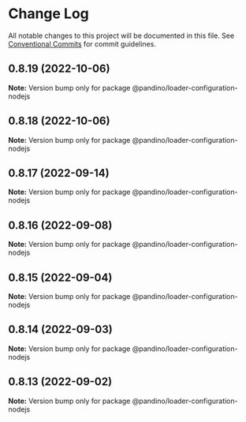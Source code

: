 # Change Log

All notable changes to this project will be documented in this file.
See [Conventional Commits](https://conventionalcommits.org) for commit guidelines.

## 0.8.19 (2022-10-06)

**Note:** Version bump only for package @pandino/loader-configuration-nodejs

## 0.8.18 (2022-10-06)

**Note:** Version bump only for package @pandino/loader-configuration-nodejs

## 0.8.17 (2022-09-14)

**Note:** Version bump only for package @pandino/loader-configuration-nodejs

## 0.8.16 (2022-09-08)

**Note:** Version bump only for package @pandino/loader-configuration-nodejs

## 0.8.15 (2022-09-04)

**Note:** Version bump only for package @pandino/loader-configuration-nodejs

## 0.8.14 (2022-09-03)

**Note:** Version bump only for package @pandino/loader-configuration-nodejs

## 0.8.13 (2022-09-02)

**Note:** Version bump only for package @pandino/loader-configuration-nodejs

